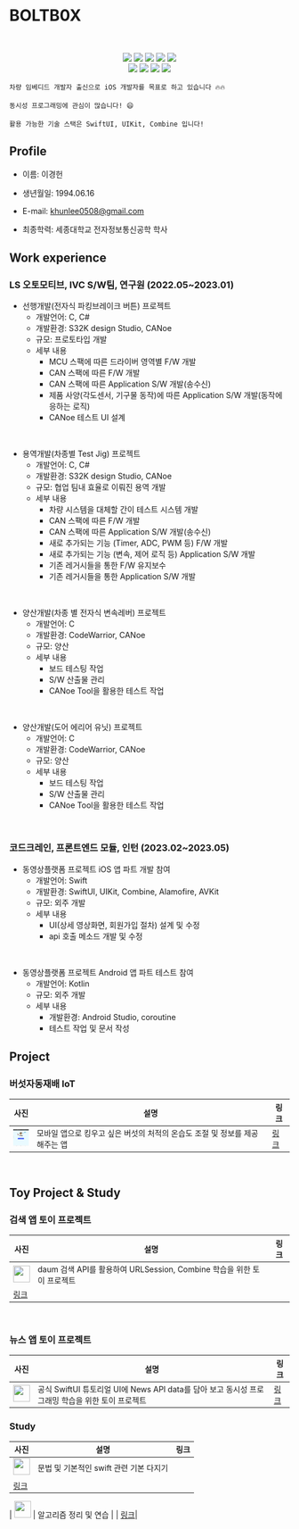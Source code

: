 <!--
### Hi there 👋

iOS

**BOLTB0X/BOLTB0X** is a ✨ _special_ ✨ repository because its `README.md` (this file) appears on your GitHub profile.

Here are some ideas to get you started:

- 🔭 I’m currently working on ...
- 🌱 I’m currently learning ...
- 👯 I’m looking to collaborate on ...
- 🤔 I’m looking for help with ...
- 💬 Ask me about ...
- 📫 How to reach me: ...
- 😄 Pronouns: ...
- ⚡ Fun fact: ...
-->

# BOLTB0X

<br/>
<p align="center">
<a href="https://developer.apple.com/kr/swift/" style="text-decoration: none;">
<img src="https://img.shields.io/badge/Swift-F05138?style=flat&logo=Swift&logoColor=white" />
</a>
<a href="https://learn.microsoft.com/en-us/cpp/c-language/?view=msvc-170" style="text-decoration: none;">
<img src="https://img.shields.io/badge/C-%23A8B9CC?style=flat&logo=C&logoColor=white" />
</a>
<a href="https://learn.microsoft.com/en-us/cpp/preprocessor/c-cpp-preprocessor-reference?view=msvc-170" style="text-decoration: none;">
<img src="https://img.shields.io/badge/C%2B%2B-%2300599C?style=flat&logo=C%2B%2B&logoColor=white" />
</a>
<a href="https://learn.microsoft.com/en-us/dotnet/csharp/" style="text-decoration: none;">
  <img src="https://img.shields.io/badge/C%23-%23239120?style=flat&logo=C%20Sharp&logoColor=white" />
</a>
<a href="https://www.python.org/" style="text-decoration: none;">
  <img src="https://img.shields.io/badge/Python-%233776AB?style=flat&logo=Python&logoColor=white" />
</a>
<br/>
<a href="https://developer.apple.com/kr/xcode/" style="text-decoration: none;">
<img src="https://img.shields.io/badge/Xcode-147EFB?style=flat&logo=Xcode&logoColor=white" />
</a>
<a href="https://visualstudio.microsoft.com/ko/downloads/" style="text-decoration: none;">
<img src="https://img.shields.io/badge/Visual%20Studio-%23B57EDC?style=flat&logo=Visual%20Studio&logoColor=white" />
</a>
<a href="https://www.nxp.com/design/software/development-software/s32-design-studio-ide:S32-DESIGN-STUDIO-IDE" style="text-decoration: none;">
<img src="https://img.shields.io/badge/NXP S32K%20Design%20Studio-007ACC?style=flat&logo=S32K%20Design%20Studio&logoColor=white" />
</a>
<a href="https://www.nxp.com/design/software/development-software/codewarrior-development-tools/downloads:CW_DOWNLOADS" style="text-decoration: none;">
<img src="https://img.shields.io/badge/CodeWarrior-808080?style=flat&logo=CodeWarrior&logoColor=white"/>
</a>
<br/>

```
차량 임베디드 개발자 출신으로 iOS 개발자를 목표로 하고 있습니다 🔥🔥

동시성 프로그래밍에 관심이 많습니다! 😄

활용 가능한 기술 스택은 SwiftUI, UIKit, Combine 입니다!
```

</p>

## Profile

- 이름: 이경헌
  <br/>

- 생년월일: 1994.06.16
  <br/>

- E-mail: khunlee0508@gmail.com
  <br/>

- 최종학력: 세종대학교 전자정보통신공학 학사
  <br/>

## Work experience

### LS 오토모티브, IVC S/W팀, 연구원 (2022.05~2023.01)

- 선행개발(전자식 파킹브레이크 버튼) 프로젝트
  - 개발언어: C, C#
  - 개발환경: S32K design Studio, CANoe
  - 규모: 프로토타입 개발
  - 세부 내용
    - MCU 스팩에 따른 드라이버 영역별 F/W 개발
    - CAN 스팩에 따른 F/W 개발
    - CAN 스팩에 따른 Application S/W 개발(송수신)
    - 제품 사양(각도센서, 기구물 동작)에 따른 Application S/W 개발(동작에 응하는 로직)
    - CANoe 테스트 UI 설계

<br/>

- 용역개발(차종별 Test Jig) 프로젝트
  - 개발언어: C, C#
  - 개발환경: S32K design Studio, CANoe
  - 규모: 협업 팀내 효율로 이뤄진 용역 개발
  - 세부 내용
    - 차량 시스템을 대체할 간이 테스트 시스템 개발
    - CAN 스팩에 따른 F/W 개발
    - CAN 스팩에 따른 Application S/W 개발(송수신)
    - 새로 추가되는 기능 (Timer, ADC, PWM 등) F/W 개발
    - 새로 추가되는 기능 (변속, 제어 로직 등) Application S/W 개발
    - 기존 레거시들을 통한 F/W 유지보수
    - 기존 레거시들을 통한 Application S/W 개발

<br/>

- 양산개발(차종 별 전자식 변속레버) 프로젝트
  - 개발언어: C
  - 개발환경: CodeWarrior, CANoe
  - 규모: 양산
  - 세부 내용
    - 보드 테스팅 작업
    - S/W 산출물 관리
    - CANoe Tool을 활용한 테스트 작업

<br/>

- 양산개발(도어 에리어 유닛) 프로젝트
  - 개발언어: C
  - 개발환경: CodeWarrior, CANoe
  - 규모: 양산
  - 세부 내용
    - 보드 테스팅 작업
    - S/W 산출물 관리
    - CANoe Tool을 활용한 테스트 작업

<br/>

### 코드크레인, 프론트엔드 모듈, 인턴 (2023.02~2023.05)

- 동영상플랫폼 프로젝트 iOS 앱 파트 개발 참여
  - 개발언어: Swift
  - 개발환경: SwiftUI, UIKit, Combine, Alamofire, AVKit
  - 규모: 외주 개발
  - 세부 내용
    - UI(상세 영상화면, 회원가입 절차) 설계 및 수정
    - api 호출 메소드 개발 및 수정

<br/>

- 동영상플랫폼 프로젝트 Android 앱 파트 테스트 참여
  - 개발언어: Kotlin
  - 규모: 외주 개발
  - 세부 내용
    - 개발환경: Android Studio, coroutine
    - 테스트 작업 및 문서 작성

</div>
</details>

## Project

### 버섯자동재배 IoT

| 사진                                                                                                                                                               | 설명                                                                        | 링크                                                                          |
| ------------------------------------------------------------------------------------------------------------------------------------------------------------------ | --------------------------------------------------------------------------- | ----------------------------------------------------------------------------- |
| <img src="https://github.com/BOLTB0X/Automatic-Mushroom-cultivation-IOT-project/raw/master/img/%EC%95%B1_%EC%B4%88%EA%B8%B0.png?raw=true" width="30" height="30"/> | 모바일 앱으로 킹우고 싶은 버섯의 처적의 온습도 조절 및 정보를 제공해주는 앱 | [링크](https://github.com/BOLTB0X/Automatic-Mushroom-cultivation-IOT-project) |

<br/>

## Toy Project & Study

### 검색 앱 토이 프로젝트

| 사진                                                                                                                              | 설명                                                                   | 링크 |
| --------------------------------------------------------------------------------------------------------------------------------- | ---------------------------------------------------------------------- | ---- |
| <img src="https://github.com/BOLTB0X/SearchAPI_Toy/raw/main/gif/01/vclip%EA%B2%80%EC%83%89.gif?raw=true" width="30" height="30"/> | daum 검색 API를 활용하여 URLSession, Combine 학습을 위한 토이 프로젝트 |
| [링크](https://github.com/BOLTB0X/SearchAPI_Toy)                                                                                  |

<br/>

### 뉴스 앱 토이 프로젝트

| 사진                                                                                                                                                  | 설명                                                                                             | 링크                                                 |
| ----------------------------------------------------------------------------------------------------------------------------------------------------- | ------------------------------------------------------------------------------------------------ | ---------------------------------------------------- |
| <img src="hhttps://github.com/BOLTB0X/NewsAPIToyProject/raw/main/02gif/%EB%A9%94%EC%9D%B8%20%EC%B5%9C%EC%8B%A0.gif?raw=true" width="30" height="30"/> | 공식 SwiftUI 튜토리얼 UI에 News API data를 담아 보고 동시성 프로그래밍 학습을 위한 토이 프로젝트 | [링크](https://github.com/BOLTB0X/NewsAPIToyProject) |

### Study

| 사진                                                                                                                                                                                                                                                                                                                                                                                                                                                                                           | 설명                                    | 링크 |
| ---------------------------------------------------------------------------------------------------------------------------------------------------------------------------------------------------------------------------------------------------------------------------------------------------------------------------------------------------------------------------------------------------------------------------------------------------------------------------------------------- | --------------------------------------- | ---- |
| <img src="https://camo.githubusercontent.com/9cb3aa71140af053355c4d5c7efa04c0f6a2fd098f77d10d26273c28f43c56ac/68747470733a2f2f6d656469612e6c6963646e2e636f6d2f646d732f696d6167652f44353631324151483236754e4f6154467769672f61727469636c652d636f7665725f696d6167652d736872696e6b5f3732305f313238302f302f313636353638333735373331303f653d3231343734383336343726763d6265746126743d6b3663632d74736572684c374f795276686b5330655164305a39735f4c56537275323144686e6b54373941" width="30" height="30"/> | 문법 및 기본적인 swift 관련 기본 다지기 |
| [링크](https://github.com/BOLTB0X/Swift_Study)                                                                                                                                                                                                                                                                                                                                                                                                                                                 |

| <img src="https://camo.githubusercontent.com/74e6b05c4b42d520de47c94a4a1b1df25e3c7c42eb9268699dee433ec2fb2de3/68747470733a2f2f692e6e616d752e77696b692f692f5368547a636f4d65484534766f434e5f623368544271697872385a324e4f5f4f385845494649684e335f377262496653647130685566557735474a4a6f463535516174573647526977704939716258337449304d6c672e77656270" width="30" height="30"/> | 알고리즘 정리 및 연습 |
| [링크](https://github.com/BOLTB0X/DataStructure_Argolithm)|

<br/>
